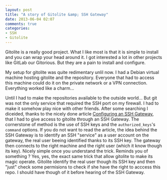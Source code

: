 ```yaml
---
layout: post
title: "A story of Gitolite &amp; SSH Gateway"
date: 2013-06-04 02:07
comments: true
categories:
- SSH
- Gitolite
---
```


Gitolite is a really good project. What I like most is that it is
simple to install and you can wrap your head around it. I got
interested a lot in other projects like GitLab our Gitorious. But they
are a pain to install and configure.

My setup for gitolite was quite redimentary unlil now. I had a Debian
virtual machine hosting gitolite and the repository. Everyone that had
to access this machine could do it on the private network or a VPN
connection. Everything worked like a charm...

Until I had to make the repositories available to the outside world...
But git was not the only service that required the SSH port on my
firewall. I had to make it somehow play nice with other friends. After
some searching I diceided, thanks to the nicely done article
[Configuring an SSH Gateway](http://tumblr.spantz.org/post/211936636/configuring-an-ssh-gateway),
that I had to give access to gitolite through an SSH Gateway. The
cornerstone of method is the use of SSH keys and the
`authorized_keys`'s `command` options. If you do not want to read the
article, the idea behind the SSH Gateway is to identify an SSH
"service" as a user account on the gateway, the real user beeing
identified thanks to its SSH key. The gateway then connects to the
right machine and the right user (which it know though its key).
Nicely simple once you understand the trick. Reminds you of something
? Yes, yes, the exact same trick that allow gitolite to make its magic
operate. Gitolite identify the real user though its SSH key and then
"just" check some permisions to check if she have the right to acccess
this repo. I should have though of it before hearing of the SSH
Gateway.

